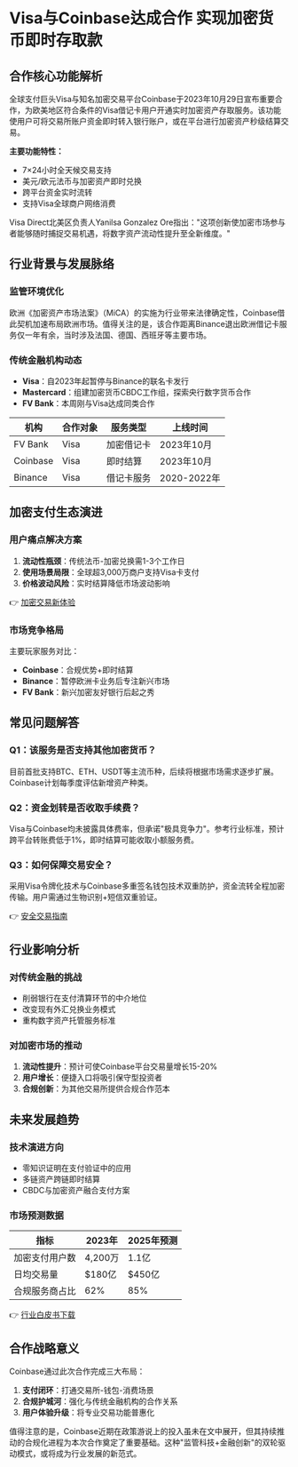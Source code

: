 # Visa与Coinbase达成合作 实现加密货币即时存取款

## 合作核心功能解析

全球支付巨头Visa与知名加密交易平台Coinbase于2023年10月29日宣布重要合作，为欧美地区符合条件的Visa借记卡用户开通实时加密资产存取服务。该功能使用户可将交易所账户资金即时转入银行账户，或在平台进行加密资产秒级结算交易。

**主要功能特性：**
- 7×24小时全天候交易支持
- 美元/欧元法币与加密资产即时兑换
- 跨平台资金实时流转
- 支持Visa全球商户网络消费

Visa Direct北美区负责人Yanilsa Gonzalez Ore指出："这项创新使加密市场参与者能够随时捕捉交易机遇，将数字资产流动性提升至全新维度。"

## 行业背景与发展脉络

### 监管环境优化
欧洲《加密资产市场法案》（MiCA）的实施为行业带来法律确定性，Coinbase借此契机加速布局欧洲市场。值得关注的是，该合作距离Binance退出欧洲借记卡服务仅一年有余，当时涉及法国、德国、西班牙等主要市场。

### 传统金融机构动态
- **Visa**：自2023年起暂停与Binance的联名卡发行
- **Mastercard**：组建加密货币CBDC工作组，探索央行数字货币合作
- **FV Bank**：本周刚与Visa达成同类合作

| 机构 | 合作对象 | 服务类型 | 上线时间 |
|------|----------|----------|----------|
| FV Bank | Visa | 加密借记卡 | 2023年10月 |
| Coinbase | Visa | 即时结算 | 2023年10月 |
| Binance | Visa | 借记卡服务 | 2020-2022年 |

## 加密支付生态演进

### 用户痛点解决方案
1. **流动性瓶颈**：传统法币-加密兑换需1-3个工作日
2. **使用场景局限**：全球超3,000万商户支持Visa卡支付
3. **价格波动风险**：实时结算降低市场波动影响

👉 [加密交易新体验](https://bit.ly/okx_welcome)

### 市场竞争格局
主要玩家服务对比：
- **Coinbase**：合规优势+即时结算
- **Binance**：暂停欧洲卡业务后专注新兴市场
- **FV Bank**：新兴加密友好银行后起之秀

## 常见问题解答

### Q1：该服务是否支持其他加密货币？
目前首批支持BTC、ETH、USDT等主流币种，后续将根据市场需求逐步扩展。Coinbase计划每季度评估新增资产种类。

### Q2：资金划转是否收取手续费？
Visa与Coinbase均未披露具体费率，但承诺"极具竞争力"。参考行业标准，预计跨平台转账费低于1%，即时结算可能收取小额服务费。

### Q3：如何保障交易安全？
采用Visa令牌化技术与Coinbase多重签名钱包技术双重防护，资金流转全程加密传输。用户需通过生物识别+短信双重验证。

👉 [安全交易指南](https://bit.ly/okx_welcome)

## 行业影响分析

### 对传统金融的挑战
- 削弱银行在支付清算环节的中介地位
- 改变现有外汇兑换业务模式
- 重构数字资产托管服务标准

### 对加密市场的推动
1. **流动性提升**：预计可使Coinbase平台交易量增长15-20%
2. **用户增长**：便捷入口将吸引保守型投资者
3. **合规创新**：为其他交易所提供合规合作范本

## 未来发展趋势

### 技术演进方向
- 零知识证明在支付验证中的应用
- 多链资产跨链即时结算
- CBDC与加密资产融合支付方案

### 市场预测数据
| 指标 | 2023年 | 2025年预测 |
|------|--------|------------|
| 加密支付用户数 | 4,200万 | 1.1亿 |
| 日均交易量 | $180亿 | $450亿 |
| 合规服务商占比 | 62% | 85% |

👉 [行业白皮书下载](https://bit.ly/okx_welcome)

## 合作战略意义

Coinbase通过此次合作完成三大布局：
1. **支付闭环**：打通交易所-钱包-消费场景
2. **合规护城河**：强化与传统金融机构的合作关系
3. **用户体验升级**：将专业交易功能普惠化

值得注意的是，Coinbase近期在政策游说上的投入虽未在文中展开，但其持续推动的合规化进程为本次合作奠定了重要基础。这种"监管科技+金融创新"的双轮驱动模式，或将成为行业发展的新范式。